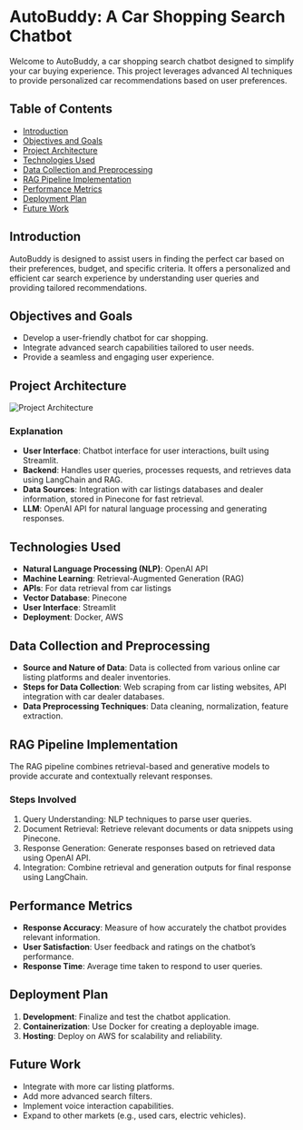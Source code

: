 # AutoBuddy: A Car Shopping Search Chatbot

Welcome to AutoBuddy, a car shopping search chatbot designed to simplify your car buying experience. This project leverages advanced AI techniques to provide personalized car recommendations based on user preferences.

## Table of Contents

- [Introduction](#introduction)
- [Objectives and Goals](#objectives-and-goals)
- [Project Architecture](#project-architecture)
- [Technologies Used](#technologies-used)
- [Data Collection and Preprocessing](#data-collection-and-preprocessing)
- [RAG Pipeline Implementation](#rag-pipeline-implementation)
- [Performance Metrics](#performance-metrics)
- [Deployment Plan](#deployment-plan)
- [Future Work](#future-work)

## Introduction

AutoBuddy is designed to assist users in finding the perfect car based on their preferences, budget, and specific criteria. It offers a personalized and efficient car search experience by understanding user queries and providing tailored recommendations.

## Objectives and Goals

- Develop a user-friendly chatbot for car shopping.
- Integrate advanced search capabilities tailored to user needs.
- Provide a seamless and engaging user experience.

## Project Architecture

![Project Architecture](path/to/architecture-diagram.png)

### Explanation

- **User Interface**: Chatbot interface for user interactions, built using Streamlit.
- **Backend**: Handles user queries, processes requests, and retrieves data using LangChain and RAG.
- **Data Sources**: Integration with car listings databases and dealer information, stored in Pinecone for fast retrieval.
- **LLM**: OpenAI API for natural language processing and generating responses.

## Technologies Used

- **Natural Language Processing (NLP)**: OpenAI API
- **Machine Learning**: Retrieval-Augmented Generation (RAG)
- **APIs**: For data retrieval from car listings
- **Vector Database**: Pinecone
- **User Interface**: Streamlit
- **Deployment**: Docker, AWS

## Data Collection and Preprocessing

- **Source and Nature of Data**: Data is collected from various online car listing platforms and dealer inventories.
- **Steps for Data Collection**: Web scraping from car listing websites, API integration with car dealer databases.
- **Data Preprocessing Techniques**: Data cleaning, normalization, feature extraction.

## RAG Pipeline Implementation

The RAG pipeline combines retrieval-based and generative models to provide accurate and contextually relevant responses.

### Steps Involved

1. Query Understanding: NLP techniques to parse user queries.
2. Document Retrieval: Retrieve relevant documents or data snippets using Pinecone.
3. Response Generation: Generate responses based on retrieved data using OpenAI API.
4. Integration: Combine retrieval and generation outputs for final response using LangChain.

## Performance Metrics

- **Response Accuracy**: Measure of how accurately the chatbot provides relevant information.
- **User Satisfaction**: User feedback and ratings on the chatbot’s performance.
- **Response Time**: Average time taken to respond to user queries.

## Deployment Plan

1. **Development**: Finalize and test the chatbot application.
2. **Containerization**: Use Docker for creating a deployable image.
3. **Hosting**: Deploy on AWS for scalability and reliability.

## Future Work

- Integrate with more car listing platforms.
- Add more advanced search filters.
- Implement voice interaction capabilities.
- Expand to other markets (e.g., used cars, electric vehicles).
